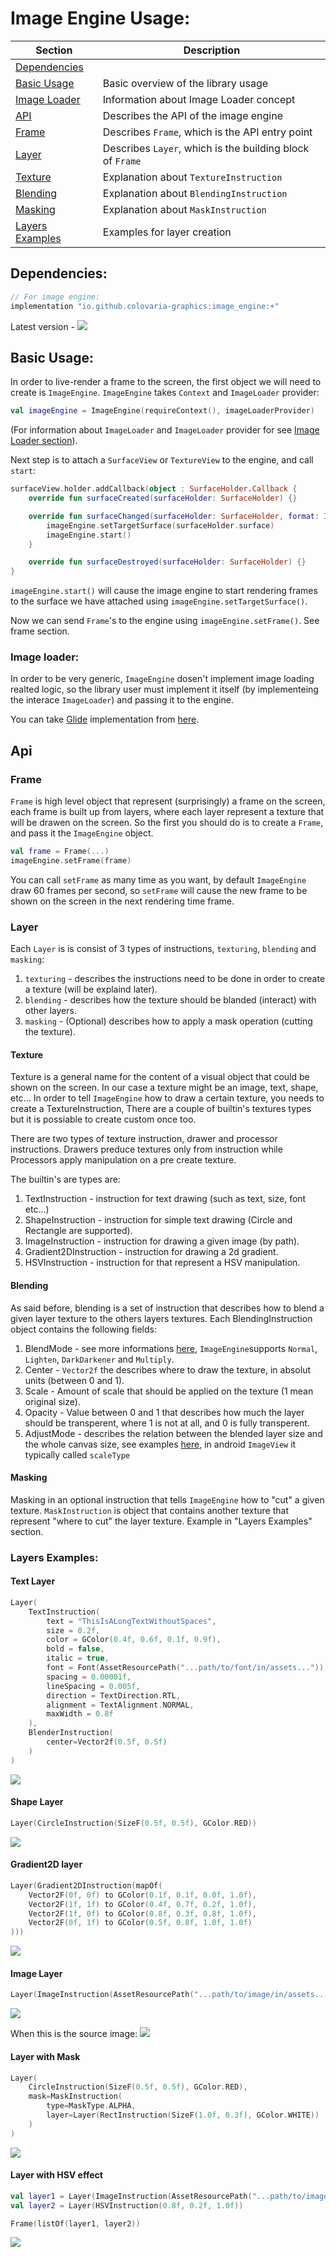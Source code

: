 # Image Engine Usage:
| Section | Description |
|--|--|
| [Dependencies](https://github.com/Colovaria-Graphics/Colovaria-Android/edit/main/image_engine/README.md#dependencies) |  |
| [Basic Usage](https://github.com/Colovaria-Graphics/Colovaria-Android/edit/main/image_engine/README.md#basic-usage) | Basic overview of the library usage |
| [Image Loader](https://github.com/Colovaria-Graphics/Colovaria-Android/edit/main/image_engine/README.md#image-loader) | Information about Image Loader concept |
| [API](https://github.com/Colovaria-Graphics/Colovaria-Android/edit/main/image_engine/README.md#api) | Describes the API of the image engine |
| [Frame](https://github.com/Colovaria-Graphics/Colovaria-Android/edit/main/image_engine/README.md#frame) | Describes `Frame`, which is the API entry point |
| [Layer](https://github.com/Colovaria-Graphics/Colovaria-Android/edit/main/image_engine/README.md#layer) | Describes `Layer`, which is the building block of `Frame` |
| [Texture](https://github.com/Colovaria-Graphics/Colovaria-Android/edit/main/image_engine/README.md#texture) | Explanation about `TextureInstruction`  |
| [Blending](https://github.com/Colovaria-Graphics/Colovaria-Android/edit/main/image_engine/README.md#blending) | Explanation about `BlendingInstruction` |
| [Masking](https://github.com/Colovaria-Graphics/Colovaria-Android/edit/main/image_engine/README.md#mask) | Explanation about `MaskInstruction` |
| [Layers Examples](https://github.com/Colovaria-Graphics/Colovaria-Android/edit/main/image_engine/README.md#layers-examples) | Examples for layer creation |

## Dependencies:
```kotlin
// For image engine:
implementation "io.github.colovaria-graphics:image_engine:+"
```

Latest version - [![][image_engine_badge img]][image_engine_badge]

## Basic Usage:
In order to live-render a frame to the screen, the first object we will need to create is `ImageEngine`.
`ImageEngine` takes `Context` and `ImageLoader` provider:
```kotlin
val imageEngine = ImageEngine(requireContext(), imageLoaderProvider)
```
(For information about `ImageLoader` and `ImageLoader` provider for see [Image Loader section](https://github.com/Colovaria-Graphics/Colovaria-Android/edit/main/image_engine/README.md#image-loader)).

Next step is to attach a `SurfaceView` or `TextureView` to the engine, and call `start`:
```kotlin
surfaceView.holder.addCallback(object : SurfaceHolder.Callback {
    override fun surfaceCreated(surfaceHolder: SurfaceHolder) {}

    override fun surfaceChanged(surfaceHolder: SurfaceHolder, format: Int, width: Int, height: Int) {
        imageEngine.setTargetSurface(surfaceHolder.surface)
        imageEngine.start()
    }

    override fun surfaceDestroyed(surfaceHolder: SurfaceHolder) {}
}
```

`imageEngine.start()` will cause the image engine to start rendering frames to the surface we have attached using `imageEngine.setTargetSurface()`.


Now we can send `Frame`'s to the engine using `imageEngine.setFrame()`.
See frame section.


### Image loader:
In order to be very generic, `ImageEngine` dosen't implement image loading realted logic, so the library user must implement it itself (by implementeing the interace `ImageLoader`) and passing it to the engine.

You can take [Glide](https://github.com/bumptech/glide) implementation from [here](https://github.com/Colovaria-Graphics/Colovaria-Android/tree/main/image_engine/smaples/glide_image_loader).

## Api
### Frame
`Frame` is high level object that represent (surprisingly) a frame on the screen, each frame is built up from layers, where each layer represent a texture that will be drawen on the screen.
So the first you should do is to create a `Frame`, and pass it the `ImageEngine` object.
```kotlin
val frame = Frame(...)
imageEngine.setFrame(frame)
```
You can call `setFrame` as many time as you want, by default `ImageEngine` draw 60 frames per second, so `setFrame` will cause the new frame to be shown on the screen in the next rendering time frame.

### Layer
Each `Layer` is is consist of 3 types of instructions, `texturing`, `blending` and `masking`:
1. `texturing` - describes the instructions need to be done in order to create a texture (will be explaind later).
2. `blending` - describes how the texture should be blanded (interact) with other layers.
3. `masking` - (Optional) describes how to apply a mask operation (cutting the texture).

#### Texture
Texture is a general name for the content of a visual object that could be shown on the screen.
In our case a texture might be an image, text, shape, etc...
In order to tell `ImageEngine` how to draw a certain texture, you needs to create a TextureInstruction,
There are a couple of builtin's textures types but it is possiable to create custom once too.

There are two types of texture instruction, drawer and processor instructions.
Drawers preduce textures only from instruction while Processors apply manipulation on a pre create texture.

The builtin's are types are:
1. TextInstruction - instruction for text drawing (such as text, size, font etc...)
2. ShapeInstruction - instruction for simple text drawing (Circle and Rectangle are supported).
3. ImageInstruction - instruction for drawing a given image (by path).
4. Gradient2DInstruction - instruction for drawing a 2d gradient.
5. HSVInstruction - instruction for that represent a HSV manipulation.

#### Blending
As said before, blending is a set of instruction that describes how to blend a given layer texture to the others layers textures.
Each BlendingInstruction object contains the following fields:
1. BlendMode - see more informations [here](https://en.wikipedia.org/wiki/Blend_modes), `ImageEngine`supports `Normal`, `Lighten`, `DarkDarkener` and `Multiply`.
2. Center - `Vector2f` the describes where to draw the texture, in absolut units (between 0 and 1).
3. Scale - Amount of scale that should be applied on the texture (1 mean original size).
4. Opacity - Value between 0 and 1 that describes how much the layer should be transperent, where 1 is not at all, and 0 is fully transperent.
5. AdjustMode - describes the relation between the blended layer size and the whole canvas size, see examples [here](https://thoughtbot.com/blog/android-imageview-scaletype-a-visual-guide), in android `ImageView` it typically called `scaleType`

#### Masking
Masking in an optional instruction that tells `ImageEngine` how to "cut" a given texture.
`MaskInstruction` is object that contains another texture that represent "where to cut" the layer texture.
Example in "Layers Examples" section.

### Layers Examples:
#### Text Layer
```kotlin
Layer(
    TextInstruction(
        text = "ThisIsALongTextWithoutSpaces",
        size = 0.2f,
        color = GColor(0.4f, 0.6f, 0.1f, 0.9f),
        bold = false,
        italic = true,
        font = Font(AssetResourcePath("...path/to/font/in/assets...")),
        spacing = 0.00001f,
        lineSpacing = 0.005f,
        direction = TextDirection.RTL,
        alignment = TextAlignment.NORMAL,
        maxWidth = 0.8f
    ),
    BlenderInstruction(
        center=Vector2f(0.5f, 0.5f)
    )
)
```
![](https://github.com/Colovaria-Graphics/Colovaria-Android/raw/main/image_engine/src/androidTest/assets/test_results/text_drawer/test_2_result.png)

#### Shape Layer
```kotlin
Layer(CircleInstruction(SizeF(0.5f, 0.5f), GColor.RED))
```
![](https://github.com/Colovaria-Graphics/Colovaria-Android/raw/main/image_engine/src/androidTest/assets/test_results/blender/test_1_result.png)

#### Gradient2D layer
```kotlin
Layer(Gradient2DInstruction(mapOf(
    Vector2F(0f, 0f) to GColor(0.1f, 0.1f, 0.0f, 1.0f),
    Vector2F(1f, 1f) to GColor(0.4f, 0.7f, 0.2f, 1.0f),
    Vector2F(1f, 0f) to GColor(0.8f, 0.3f, 0.8f, 1.0f),
    Vector2F(0f, 1f) to GColor(0.5f, 0.8f, 1.0f, 1.0f)
)))
```
![](https://github.com/Colovaria-Graphics/Colovaria-Android/raw/main/image_engine/src/androidTest/assets/test_results/gradient_2d_drawer/test_3_result.png)

#### Image Layer
```kotlin
Layer(ImageInstruction(AssetResourcePath("...path/to/image/in/assets..."), RectF(0.2f, 0.7f, 0.6f, 0.1f)))
```
![](https://github.com/Colovaria-Graphics/Colovaria-Android/raw/main/image_engine/src/androidTest/assets/test_results/image_drawer/test_1_result.png)

When this is the source image:
![](https://github.com/Colovaria-Graphics/Colovaria-Android/raw/main/image_engine/src/androidTest/assets/test_results/image_drawer/test_image.jpg)

#### Layer with Mask
```kotlin
Layer(
    CircleInstruction(SizeF(0.5f, 0.5f), GColor.RED),
    mask=MaskInstruction(
        type=MaskType.ALPHA,
        layer=Layer(RectInstruction(SizeF(1.0f, 0.3f), GColor.WHITE))
    )
)
```
![](https://github.com/Colovaria-Graphics/Colovaria-Android/raw/main/image_engine/src/androidTest/assets/test_results/blender/test_6_result.png)

#### Layer with HSV effect
```kotlin
val layer1 = Layer(ImageInstruction(AssetResourcePath("...path/to/image/in/assets...")))
val layer2 = Layer(HSVInstruction(0.8f, 0.2f, 1.0f))

Frame(listOf(layer1, layer2))
```
![](https://github.com/Colovaria-Graphics/Colovaria-Android/raw/main/image_engine/src/androidTest/assets/test_results/hsv_processor/test_3_result.png)


[image_engine_badge]:https://search.maven.org/artifact/io.github.colovaria-graphics/image_engine  
[image_engine_badge img]:https://img.shields.io/maven-central/v/io.github.colovaria-graphics/image_engine.svg?label=
